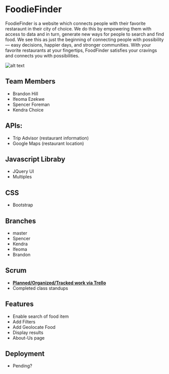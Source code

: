 # FoodieFinder
FoodieFinder is a website which connects people with their favorite restaraunt in their city of choice. We do this by empowering them with access to data and in turn, generate new ways for people to search and find food. We see this as just the beginning of connecting people with possibility — easy decisions, happier days, and stronger communities. With your favorite restaurants at your fingertips, FoodFinder satisfies your cravings and connects you with possibilities.


![alt text](file:///Users/kendrachoice/pmp-foodie/FoodieFinder/Ifeoma.png)


## Team Members
* Brandon Hill
* Ifeoma Ezekwe
* Spencer Foreman
* Kendra Choice

## APIs:
* Trip Advisor (restaurant information)
* Google Maps (restaurant location)

## Javascript Libraby
* JQuery UI 
* Multiples

## CSS
* Bootstrap

## Branches
* master
* Spencer
* Kendra
* Ifeoma
* Brandon

## Scrum 
* **[Planned/Organized/Tracked work via Trello](https://trello.com/b/d4LZksJy/foodie-finder-project)**
* Completed class standups 

## Features
* Enable search of food item
* Add Filters
* Add Geolocate Food
* Display results
* About-Us page


## Deployment 
* Pending?


























